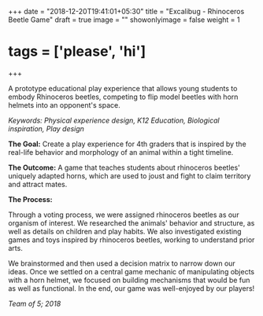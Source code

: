 +++
date = "2018-12-20T19:41:01+05:30"
title = "Excalibug - Rhinoceros Beetle Game"
draft = true
image = ""
showonlyimage = false
weight = 1
# tags = ['please', 'hi']
+++

A prototype educational play experience that allows young students to embody Rhinoceros beetles, competing to flip model beetles with horn helmets into an opponent's space.
<!--more-->
*Keywords: Physical experience design, K12 Education, Biological inspiration, Play design*

**The Goal:** Create a play experience for 4th graders that is inspired by the real-life behavior and morphology of an animal within a tight timeline.

**The Outcome:** A game that teaches students about rhinoceros beetles' uniquely adapted horns, which are used to joust and fight to claim territory and attract mates.

**The Process:**

Through a voting process, we were assigned rhinoceros beetles as our organism of interest. We researched the animals' behavior and structure, as well as details on children and play habits. We also investigated existing games and toys inspired by rhinoceros beetles, working to understand prior arts.

We brainstormed and then used a decision matrix to narrow down our ideas. Once we settled on a central game mechanic of manipulating objects with a horn helmet, we focused on building mechanisms that would be fun as well as functional. In the end, our game was well-enjoyed by our players!

*Team of 5; 2018*